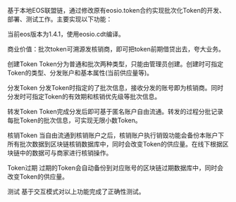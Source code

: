 基于本地EOS联盟链，通过修改原有eosio.token合约实现批次化Token的开发、部署、测试工作。主要实现以下功能：

当前eos版本为1.4.1，使用eosio.cdt编译。

商业价值：批次token可溯源发核销商，即可把token前期借贷出去，夸大业务。


创建Token  Token分为普通和批次两种类型，只能由管理员创建。创建时可指定Token的类型、分发账户和基本属性(当前供应量等)。

分发Token  分发Token时指定的了批次信息，接收分发的账号即为核销商。同时分发时可指定Token的有效期和核销优先级等批次信息。

转发Token Token完成分发后即可基于匿名账户自由流通。转发的过程分批记录每批Token的批次信息，可实现无限小数Token。

核销Token 当自由流通到核销账户之后，核销账户执行销毁功能会备份本账户下所有批次数据到区块链核销数据库中，同时会改变Token的供应量。在线下根据区块链中的数据可与商家进行核销操作。

Token过期 过期的Token会自动备份到对应账号的区块链过期数据库中，同时会改变Token的供应量。

测试 基于交互模式对以上功能完成了正确性测试。